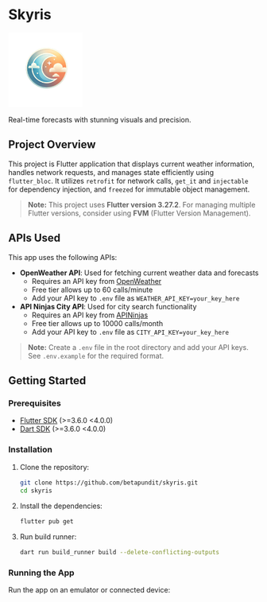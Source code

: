 # Skyris

<img src="assets/images/skyris-logo.png" height="150" alt="Skyris Logo"/>

Real-time forecasts with stunning visuals and precision.

## Project Overview

This project is Flutter application that displays current weather information, handles network requests, and manages state efficiently using `flutter_bloc`. It utilizes `retrofit` for network calls, `get_it` and `injectable` for dependency injection, and `freezed` for immutable object management.

> **Note:** This project uses **Flutter version 3.27.2**. For managing multiple Flutter versions, consider using **FVM** (Flutter Version Management).

## APIs Used

This app uses the following APIs:

- **OpenWeather API**: Used for fetching current weather data and forecasts
  - Requires an API key from [OpenWeather](https://openweathermap.org/api)
  - Free tier allows up to 60 calls/minute
  - Add your API key to `.env` file as `WEATHER_API_KEY=your_key_here`
- **API Ninjas City API**: Used for city search functionality
  - Requires an API key from [APINinjas](https://www.api-ninjas.com/api/city)
  - Free tier allows up to 10000 calls/month
  - Add your API key to `.env` file as `CITY_API_KEY=your_key_here`

> **Note:** Create a `.env` file in the root directory and add your API keys. See `.env.example` for the required format.

## Getting Started

### Prerequisites

- [Flutter SDK](https://flutter.dev/docs/get-started/install) (>=3.6.0 <4.0.0)
- [Dart SDK](https://dart.dev/get-dart) (>=3.6.0 <4.0.0)

### Installation

1. Clone the repository:

   ```sh
   git clone https://github.com/betapundit/skyris.git
   cd skyris
   ```

2. Install the dependencies:

   ```sh
   flutter pub get
   ```

3. Run build runner:
   ```sh
   dart run build_runner build --delete-conflicting-outputs
   ```

### Running the App

Run the app on an emulator or connected device:
